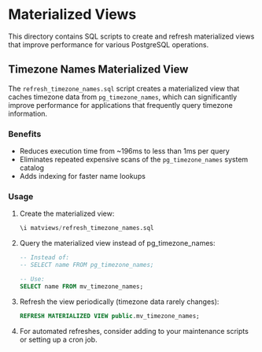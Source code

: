 # Materialized Views

This directory contains SQL scripts to create and refresh materialized views that improve performance for various PostgreSQL operations.

## Timezone Names Materialized View

The `refresh_timezone_names.sql` script creates a materialized view that caches timezone data from `pg_timezone_names`, which can significantly improve performance for applications that frequently query timezone information.

### Benefits

- Reduces execution time from ~196ms to less than 1ms per query
- Eliminates repeated expensive scans of the `pg_timezone_names` system catalog
- Adds indexing for faster name lookups

### Usage

1. Create the materialized view:
   ```sql
   \i matviews/refresh_timezone_names.sql
   ```

2. Query the materialized view instead of pg_timezone_names:
   ```sql
   -- Instead of:
   -- SELECT name FROM pg_timezone_names;
   
   -- Use:
   SELECT name FROM mv_timezone_names;
   ```

3. Refresh the view periodically (timezone data rarely changes):
   ```sql
   REFRESH MATERIALIZED VIEW public.mv_timezone_names;
   ```

4. For automated refreshes, consider adding to your maintenance scripts or setting up a cron job.